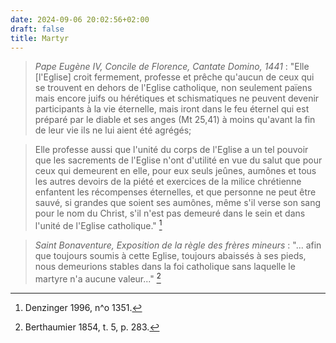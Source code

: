 ```yaml
---
date: 2024-09-06 20:02:56+02:00
draft: false
title: Martyr
---
```





> *Pape Eugène IV, Concile de Florence, Cantate Domino, 1441* : "Elle [l'Eglise] croit fermement, professe et prêche qu'aucun de ceux qui se trouvent en dehors de l'Eglise catholique, non seulement païens mais encore juifs ou hérétiques et schismatiques ne peuvent devenir participants à la vie éternelle, mais iront dans le feu éternel qui est préparé par le diable et ses anges (Mt 25,41) à moins qu'avant la fin de leur vie ils ne lui aient été agrégés; 

> Elle professe aussi que l'unité du corps de l'Eglise a un tel pouvoir que les sacrements de l'Eglise n'ont d'utilité en vue du salut que pour ceux qui demeurent en elle, pour eux seuls jeûnes, aumônes et tous les autres devoirs de la piété et exercices de la milice chrétienne enfantent les récompenses éternelles, et que personne ne peut être sauvé, si grandes que soient ses aumônes, même s'il verse son sang pour le nom du Christ, s'il n'est pas demeuré dans le sein et dans l'unité de l'Eglise catholique." [^1]

[^1]: Denzinger 1996, n^o 1351.

> *Saint Bonaventure, Exposition de la règle des frères mineurs* : "... afin que toujours soumis à cette Eglise, toujours abaissés à ses pieds, nous demeurions stables dans la foi catholique sans laquelle le martyre n'a aucune valeur..." [^2]

[^2]: Berthaumier 1854, t. 5, p. 283.
